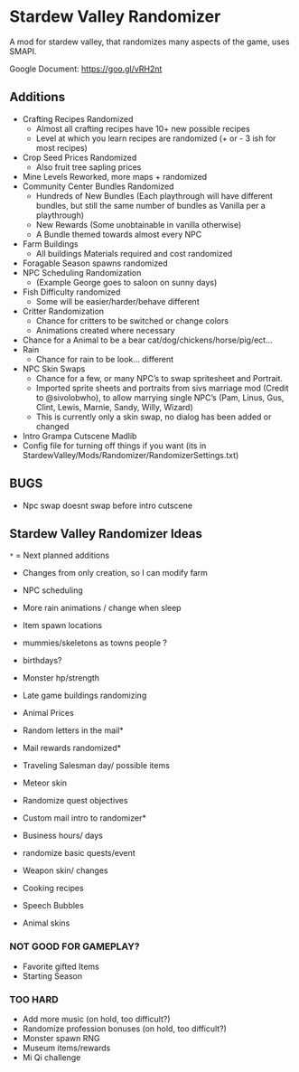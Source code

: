 # Stardew Valley Randomizer

A mod for stardew valley, that randomizes many aspects of the game, uses SMAPI. 

Google Document: https://goo.gl/vRH2nt

## Additions

* Crafting Recipes Randomized
  * Almost all crafting recipes have 10+ new possible recipes
  * Level at which you learn recipes are randomized (+ or - 3 ish for most recipes)
* Crop Seed Prices Randomized 
  * Also fruit tree sapling prices
* Mine Levels Reworked, more maps + randomized
* Community Center Bundles Randomized
  * Hundreds of New Bundles (Each playthrough will have different bundles, but still the same number of bundles as Vanilla per a playthrough)
  * New Rewards (Some unobtainable in vanilla otherwise)
  * A Bundle themed towards almost every NPC
* Farm Buildings 
  * All buildings Materials required and cost randomized
* Foragable Season spawns randomized
* NPC Scheduling Randomization
  * (Example George goes to saloon on sunny days)
* Fish Difficulty randomized
  * Some will be easier/harder/behave different
* Critter Randomization
  * Chance for critters to be switched or change colors
  * Animations created where necessary
* Chance for a Animal to be a bear cat/dog/chickens/horse/pig/ect...
* Rain 
  * Chance for rain to be look… different
* NPC Skin Swaps
  * Chance for a few, or many NPC’s to swap spritesheet and Portrait.
  * Imported sprite sheets and portraits from sivs marriage mod (Credit to @sivolobwho), to allow marrying single NPC’s (Pam, Linus, Gus, Clint, Lewis, Marnie, Sandy, Willy, Wizard)
  * This is currently only a skin swap, no dialog has been added or changed
* Intro Grampa Cutscene Madlib
* Config file for turning off things if you want (its in StardewValley/Mods/Randomizer/RandomizerSettings.txt)

## BUGS

* Npc swap doesnt swap before intro cutscene

## Stardew Valley Randomizer Ideas

`*` = Next planned additions

* Changes from only creation, so I can modify farm
* NPC scheduling
* More rain animations / change when sleep
* Item spawn locations

* mummies/skeletons as towns people ?
* birthdays?
* Monster hp/strength
* Late game buildings randomizing
* Animal Prices
* Random letters in the mail*
* Mail rewards randomized*
* Traveling Salesman day/ possible items
* Meteor skin
* Randomize quest objectives
* Custom mail intro to randomizer*

* Business hours/ days
* randomize basic quests/event
* Weapon skin/ changes
* Cooking recipes
* Speech Bubbles
* Animal skins

### NOT GOOD FOR GAMEPLAY?

* Favorite gifted Items
* Starting Season

### TOO HARD

* Add more music (on hold, too difficult?)
* Randomize profession bonuses (on hold, too difficult?)
* Monster spawn RNG
* Museum items/rewards
* Mi Qi challenge
